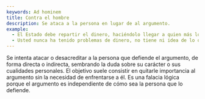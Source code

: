```yaml
---
keywords: Ad hominem
title: Contra el hombre
description: Se ataca a la persona en lugar de al argumento.
example:
  - El Estado debe repartir el dinero, haciéndolo llegar a quien más lo necesita.
  - Usted nunca ha tenido problemas de dinero, no tiene ni idea de lo que está hablando.
---
```

Se intenta atacar o desacreditar a la persona que defiende el argumento, de forma directa o indirecta, sembrando la duda sobre su carácter o sus cualidades personales. El objetivo suele consistir en quitarle importancia al argumento sin la necesidad de enfrentarse a él. Es una falacia lógica porque el argumento es independiente de cómo sea la persona que lo defiende.
